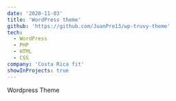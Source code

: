 ```yaml
---
date: '2020-11-03'
title: 'WordPress theme'
github: 'https://github.com/JuanPre13/wp-truvy-theme'
tech:
  - WordPress
  - PHP
  - HTML
  - CSS
company: 'Costa Rica fit'
showInProjects: true
---
```


Wordpress Theme
